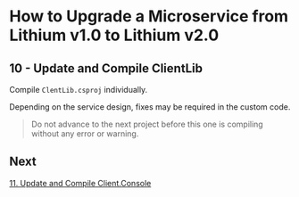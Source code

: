 # How to Upgrade a Microservice from Lithium v1.0 to Lithium v2.0

## 10 - Update and Compile ClientLib

Compile `ClentLib.csproj` individually.

Depending on the service design, fixes may be required in the custom code.

> Do not advance to the next project before this one is compiling without any error or warning.

## Next

[11. Update and Compile Client.Console](./11-update-compile-clientconsole.md)